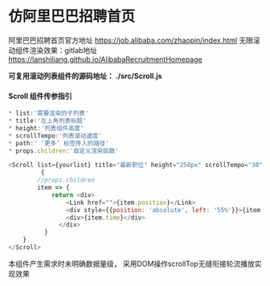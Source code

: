 # 仿阿里巴巴招聘首页

阿里巴巴招聘首页官方地址 https://job.alibaba.com/zhaopin/index.html
无限滚动组件渲染效果：gitlab地址 https://lanshiliang.github.io/AlibabaRecruitmentHomepage

**可复用滚动列表组件的源码地址：  ./src/Scroll.js**  

#### Scroll 组件传参指引

~~~js
* list:'需要渲染的子列表'
* title:'左上角列表标题'
* height:'列表组件高度'
* scrollTempo:'列表滚动速度'
* path:' ‘更多’ 标签传入的路径'
* props.children:'自定义渲染函数'

<Scroll list={yourlist} title="最新职位" height="250px" scrollTempo="30" path=''>
         {
    	//props.children
		item => {
            return <div>
                <Link href="">{item.position}</Link>
                <div style={{position: 'absolute', left: '55%'}}>{item.city}</div>
                <div>{item.time}</div>
              </div>
          }
	}
</Scroll>
~~~

本组件产生需求时未明确数据量级， 采用DOM操作scrollTop无缝衔接轮流播放实现效果



